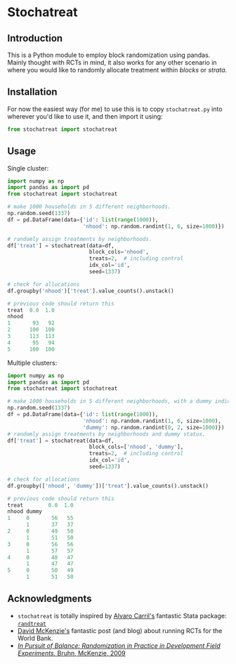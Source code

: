 # Stochatreat
## Introduction
This is a Python module to employ block randomization using pandas. Mainly thought with RCTs in mind, it also works for any other scenario in where you would like to randomly allocate treatment within *blocks* or *strata*.

## Installation
For now the easiest way (for me) to use this is to copy `stochatreat.py`
into wherever you'd like to use it, and then import it using:
```python
from stochatreat import stochatreat
```

## Usage
Single cluster:
```python
import numpy as np
import pandas as import pd
from stochatreat import stochatreat

# make 1000 households in 5 different neighborhoods.
np.random.seed(1337)
df = pd.DataFrame(data={'id': list(range(1000)),
                        'nhood': np.random.randint(1, 6, size=1000)})

# randomly assign treatments by neighborhoods.
df['treat'] = stochatreat(data=df,
                          block_cols='nhood',
                          treats=2,  # including control
                          idx_col='id',
                          seed=1337)

# check for allocations
df.groupby('nhood')['treat'].value_counts().unstack()

# previous code should return this
treat  0.0  1.0
nhood          
1       93   92
2      100  100
3      113  113
4       95   94
5      100  100
```

Multiple clusters:

```python
import numpy as np
import pandas as import pd
from stochatreat import stochatreat

# make 1000 households in 5 different neighborhoods, with a dummy indicator
np.random.seed(1337)
df = pd.DataFrame(data={'id': list(range(1000)),
                        'nhood': np.random.randint(1, 6, size=1000),
                        'dummy': np.random.randint(0, 2, size=1000)})
# randomly assign treatments by neighborhoods and dummy status.
df['treat'] = stochatreat(data=df,
                          block_cols=['nhood', 'dummy'],
                          treats=2,  # including control
                          idx_col='id',
                          seed=1337)

# check for allocations
df.groupby(['nhood', 'dummy'])['treat'].value_counts().unstack()

# previous code should return this
treat        0.0  1.0
nhood dummy          
1     0       56   55
      1       37   37
2     0       49   50
      1       51   50
3     0       56   56
      1       57   57
4     0       48   47
      1       47   47
5     0       50   49
      1       51   50
```

## Acknowledgments
- `stochatreat` is totally inspired by [Alvaro Carril's](https://acarril.github.io/) fantastic Stata package: [`randtreat`](https://acarril.github.io/posts/randtreat)
- [David McKenzie's](http://blogs.worldbank.org/impactevaluations/tools-of-the-trade-doing-stratified-randomization-with-uneven-numbers-in-some-strata) fantastic post (and blog) about running RCTs for the World Bank.
- [*In Pursuit of Balance: Randomization in Practice in Development Field Experiments.* Bruhn, McKenzie, 2009](https://www.aeaweb.org/articles?id=10.1257/app.1.4.200)
